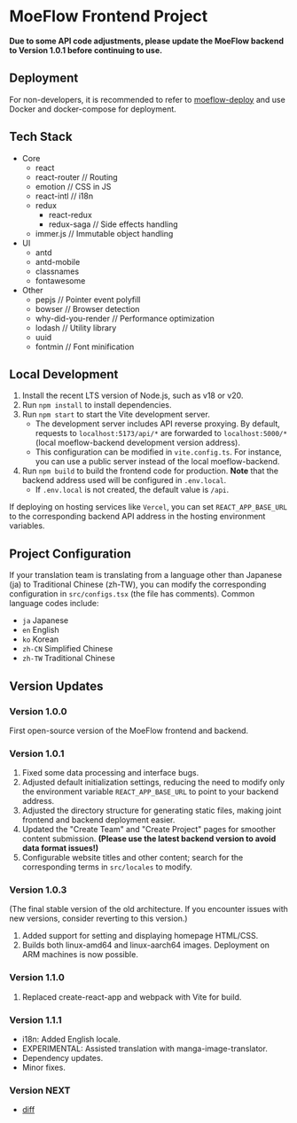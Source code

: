 # MoeFlow Frontend Project

**Due to some API code adjustments, please update the MoeFlow backend to Version 1.0.1 before continuing to use.**

## Deployment

For non-developers, it is recommended to refer to [moeflow-deploy](https://github.com/moeflow-com/moeflow-deploy) and use Docker and docker-compose for deployment.

## Tech Stack

- Core
  - react
  - react-router // Routing
  - emotion // CSS in JS
  - react-intl // i18n
  - redux
    - react-redux
    - redux-saga // Side effects handling
  - immer.js // Immutable object handling
- UI
  - antd
  - antd-mobile
  - classnames
  - fontawesome
- Other
  - pepjs // Pointer event polyfill
  - bowser // Browser detection
  - why-did-you-render // Performance optimization
  - lodash // Utility library
  - uuid
  - fontmin // Font minification

## Local Development

1. Install the recent LTS version of Node.js, such as v18 or v20.
2. Run `npm install` to install dependencies.
3. Run `npm start` to start the Vite development server.
    - The development server includes API reverse proxying. By default, requests to `localhost:5173/api/*` are forwarded to `localhost:5000/*` (local moeflow-backend development version address).
    - This configuration can be modified in `vite.config.ts`. For instance, you can use a public server instead of the local moeflow-backend.
4. Run `npm build` to build the frontend code for production. **Note** that the backend address used will be configured in `.env.local`.
    - If `.env.local` is not created, the default value is `/api`.

If deploying on hosting services like `Vercel`, you can set `REACT_APP_BASE_URL` to the corresponding backend API address in the hosting environment variables.

## Project Configuration

If your translation team is translating from a language other than Japanese (ja) to Traditional Chinese (zh-TW), you can modify the corresponding configuration in `src/configs.tsx` (the file has comments). Common language codes include:

- `ja` Japanese
- `en` English
- `ko` Korean
- `zh-CN` Simplified Chinese
- `zh-TW` Traditional Chinese

## Version Updates

### Version 1.0.0

First open-source version of the MoeFlow frontend and backend.

### Version 1.0.1

1. Fixed some data processing and interface bugs.
2. Adjusted default initialization settings, reducing the need to modify only the environment variable `REACT_APP_BASE_URL` to point to your backend address.
3. Adjusted the directory structure for generating static files, making joint frontend and backend deployment easier.
4. Updated the "Create Team" and "Create Project" pages for smoother content submission. **(Please use the latest backend version to avoid data format issues!)**
5. Configurable website titles and other content; search for the corresponding terms in `src/locales` to modify.

### Version 1.0.3

(The final stable version of the old architecture. If you encounter issues with new versions, consider reverting to this version.)

1. Added support for setting and displaying homepage HTML/CSS.
2. Builds both linux-amd64 and linux-aarch64 images. Deployment on ARM machines is now possible.

### Version 1.1.0

1. Replaced create-react-app and webpack with Vite for build.

### Version 1.1.1

- i18n: Added English locale.
- EXPERIMENTAL: Assisted translation with manga-image-translator.
- Dependency updates.
- Minor fixes.

### Version NEXT

- [diff](https://github.com/moeflow-com/moeflow-frontend/compare/v1.1.1...main)

